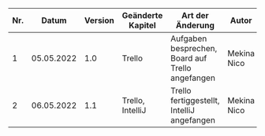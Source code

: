 | Nr. | Datum      | Version | Geänderte Kapitel | Art der  Änderung     | Autor       | Status |
|-----|------------|---------|-------------------|-----------------------|-------------|--------|
| 1   | 05.05.2022 | 1.0     | Trello            | Aufgaben besprechen, Board auf Trello angefangen | Mekina Nico | iB |
| 2   | 06.05.2022 | 1.1     | Trello, IntelliJ  | Trello fertiggestellt, IntelliJ angefangen | Mekina Nico | iB |